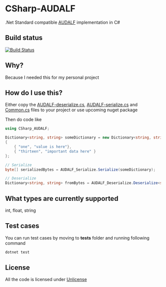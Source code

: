 # CSharp-AUDALF
.Net Standard compatible [AUDALF](https://github.com/mcraiha/AUDALF) implementation in C#

## Build status
[![Build Status](https://travis-ci.org/mcraiha/CSharp-AUDALF.svg?branch=master)](https://travis-ci.org/mcraiha/CSharp-AUDALF)

## Why?

Because I needed this for my personal project

## How do I use this?

Either copy the [AUDALF-deserialize.cs](src/AUDALF-deserialize.cs), [AUDALF-serialize.cs](src/AUDALF-serialize.cs) and [Common.cs](src/Common.cs) files to your project or use upcoming nuget package 

Then do code like
```csharp
using CSharp_AUDALF;

Dictionary<string, string> someDictionary = new Dictionary<string, string>()
{
    { "one", "value is here"},
    { "thirteen", "important data here" }
};

// Serialize
byte[] serializedBytes = AUDALF_Serialize.Serialize(someDictionary);

// Deserialize
Dictionary<string, string> fromBytes = AUDALF_Deserialize.Deserialize<string, string>(serializedBytes);

```

## What types are currently supported

int, float, string

## Test cases

You can run test cases by moving to **tests** folder and running following command
```bash
dotnet test
```

## License

All the code is licensed under [Unlicense](LICENSE)